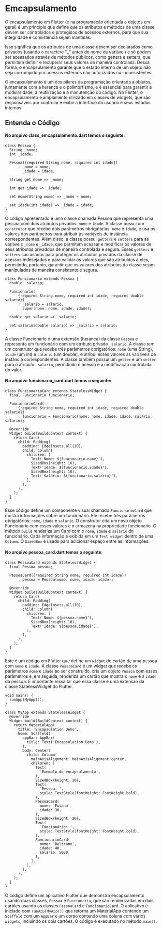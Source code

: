 # Emcapsulamento

O encapsulamento em Flutter (e na programação orientada a objetos em geral) é um princípio que 
define que os atributos e métodos de uma classe devem ser controlados e protegidos de acessos 
externos, para que sua integridade e consistência sejam mantidas.

Isso significa que os atributos de uma classe devem ser declarados como privados (usando o 
caractere "_" antes do nome da variável) e só podem ser acessados através de métodos públicos, como 
getters e setters, que permitem definir e recuperar seus valores de maneira controlada. Dessa forma, 
o encapsulamento garante que o estado interno de um objeto não seja corrompido por acessos externos 
não autorizados ou inconsistentes.

O encapsulamento é um dos pilares da programação orientada a objetos, juntamente com a herança e 
o polimorfismo, e é essencial para garantir a modularidade, a reutilização e a manutenção do código. 
No Flutter, o encapsulamento é amplamente utilizado em classes de widgets, que são responsáveis por 
controlar e exibir a interface do usuário e seus estados internos.

## Entenda o Código

#### No arquivo class_emcapsulamento.dart temos o seguinte:

```flutter
class Pessoa {
  String _nome;
  int _idade;

  Pessoa({required String nome, required int idade})
      : _nome = nome,
        _idade = idade;

  String get nome => _nome;

  int get idade => _idade;

  set nome(String nome) => _nome = nome;

  set idade(int idade) => _idade = idade;
}
```

O código apresentado é uma classe chamada Pessoa que representa uma pessoa com dois atributos 
privados: `nome` e `idade`. A classe possui um `construtor` que recebe dois parâmetros obrigatórios: 
`nome` e `idade`, e usa os valores dos parâmetros para atribuir às variáveis de instância 
correspondentes. 
Além disso, a classe possui `getters` e `setters` para as variáveis `_nome` e `_idade`, que 
permitem acessar e modificar os valores de seus atributos privaddos de maneira controlada e segura. 
Esses `getters` e `setters` são usados para proteger os atributos privados da classe de acessos 
indesejados e para validar os valores que são atribuídos a eles, permitindo, portanto, garantir 
que os valores dos atributos da classe sejam manipulados de maneira consistente e segura.

```flutter
class Funcionario extends Pessoa {
  double _salario;

  Funcionario(
      {required String nome, required int idade, required double salario})
      : _salario = salario,
        super(nome: nome, idade: idade);

  double get salario => _salario;

  set salario(double salario) => _salario = salario;
}
```

A classe Funcionario é uma extensão (herança) da classe `Pessoa` e representa um funcionário com um
atributo privado `_salario`. A classe tem um construtor que recebe três parâmetros obrigatórios: 
`nome` (uma String), `idade` (um int) e `salario` (um double), e atribui esses valores às variáveis 
de instância correspondentes. A classe também possui um `getter` e um `setter` para o atributo 
`_salario`, permitindo o acesso e a modificação controlada do valor.

#### No arquivo funcionario_card.dart temos o seguinte:

```flutter
class FuncionarioCard extends StatelessWidget {
  final Funcionario funcionario;

  FuncionarioCard(
      {required String nome, required int idade, required double salario})
      : funcionario = Funcionario(nome: nome, idade: idade, salario: salario);

  @override
  Widget build(BuildContext context) {
    return Card(
      child: Padding(
        padding: EdgeInsets.all(10),
        child: Column(
          children: [
            Text('Nome: ${funcionario.nome}'),
            SizedBox(height: 10),
            Text('Idade: ${funcionario.idade}'),
            SizedBox(height: 10),
            Text('Salário: ${funcionario.salario}'),
          ],
        ),
      ),
    );
  }
}
```

Esse código define um componente visual chamado `FuncionarioCard` que mostra informações sobre um 
funcionário. Ele recebe três parâmetros obrigatórios: `nome`, `idade` e `salário`. O construtor 
cria um novo objeto Funcionario com esses valores e o armazena na propriedade funcionario. 
O método `build` renderiza um Card com o `nome`, `idade` e `salário` do funcionário. 
Cada informação é exibida em um `Text widget` dentro de uma `Column`. O `SizedBox` é usado para 
adicionar espaço entre as informações.

#### No arquivo pessoa_card.dart temos o seguinte:

```flutter
class PessoaCard extends StatelessWidget {
  final Pessoa pessoa;

  PessoaCard({required String nome, required int idade})
      : pessoa = Pessoa(nome: nome, idade: idade);

  @override
  Widget build(BuildContext context) {
    return Card(
      child: Padding(
        padding: EdgeInsets.all(10),
        child: Column(
          children: [
            Text('Nome: ${pessoa.nome}'),
            SizedBox(height: 10),
            Text('Idade: ${pessoa.idade}'),
          ],
        ),
      ),
    );
  }
}
```

Este é um código em Flutter que define um `widget` de cartão de uma pessoa com `nome` e `idade`. 
A classe `PessoaCard` é um widget que recebe os parâmetros `nome` e `idade` ao ser construído, 
cria um objeto `Pessoa` com esses parâmetros e, em seguida, renderiza um cartão que mostra o `nome` 
e a `idade` da pessoa. É importante ressaltar que essa classe é uma extensão da classe 
StatelessWidget do Flutter.

```flutter
void main() {
  runApp(MyApp());
}

class MyApp extends StatelessWidget {
  @override
  Widget build(BuildContext context) {
    return MaterialApp(
      title: 'Encapsulation Demo',
      home: Scaffold(
        appBar: AppBar(
          title: Text('Encapsulation Demo'),
        ),
        body: Center(
          child: Column(
            mainAxisAlignment: MainAxisAlignment.center,
            children: [
              Text(
                'Exemplo de encapsulamento',
              ),
              SizedBox(height: 20),
              Text(
                'Pessoa: ',
                style: TextStyle(fontWeight: FontWeight.bold),
              ),
              PessoaCard(
                nome: 'Fulano',
                idade: 30,
              ),
              SizedBox(height: 20),
              Text(
                'Funcionário: ',
                style: TextStyle(fontWeight: FontWeight.bold),
              ),
              FuncionarioCard(
                nome: 'Beltrano',
                idade: 40,
                salario: 5000,
              ),
            ],
          ),
        ),
      ),
    );
  }
}
```

O código define um aplicativo Flutter que demonstra encapsulamento usando duas classes, 
`Pessoa` e `Funcionario`, que são renderizadas em dois cartões usando as classes `PessoaCard` e 
`FuncionarioCard`. O aplicativo é iniciado com `runApp(MyApp())` que retorna um MaterialApp 
contendo um `Scaffold` com um `AppBar` e um corpo contendo uma coluna com vários `widgets`, 
incluindo os dois cartões. O código é executado no método `main()`.
